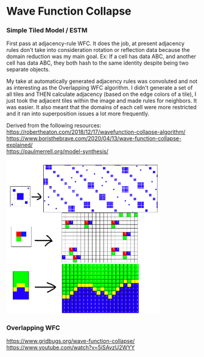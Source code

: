 # Wave Function Collapse
### Simple Tiled Model / ESTM
First pass at adjacency-rule WFC. It does the job, at present adjacency rules don't take into consideration rotation or reflection data because the domain reduction was my main goal. Ex: If a cell has data ABC, and another cell has data ABC, they both hash to the same identity despite being two separate objects.

My take at automatically generated adjacency rules was convoluted and not as interesting as the Overlapping WFC algorithm. I didn't generate a set of all tiles and THEN calculate adjacency (based on the edge colors of a tile), I just took the adjacent tiles within the image and made rules for neighbors. It was easier. It also meant that the domains of each cell were more restricted and it ran into superposition issues a lot more frequently.

Derived from the following resources: <br>
https://robertheaton.com/2018/12/17/wavefunction-collapse-algorithm/ <br>
https://www.boristhebrave.com/2020/04/13/wave-function-collapse-explained/ <br>
https://paulmerrell.org/model-synthesis/

<img src="images/ESTM.png" width="80%">

### Overlapping WFC
https://www.gridbugs.org/wave-function-collapse/ <br>
https://www.youtube.com/watch?v=5iSAvzU2WYY <br>
